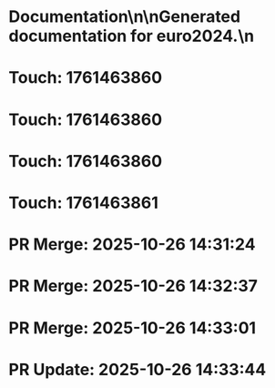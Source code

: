 # Documentation\n\nGenerated documentation for euro2024.\n

# Touch: 1761463860

# Touch: 1761463860

# Touch: 1761463860

# Touch: 1761463861

# PR Merge: 2025-10-26 14:31:24

# PR Merge: 2025-10-26 14:32:37

# PR Merge: 2025-10-26 14:33:01

# PR Update: 2025-10-26 14:33:44
